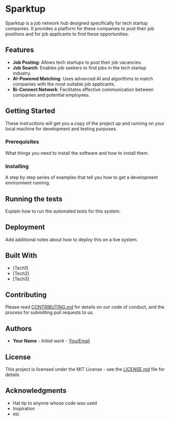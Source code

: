 # Sparktup

Sparktup is a job network hub designed specifically for tech startup companies. It provides a platform for these companies to post their job positions and for job applicants to find these opportunities.

## Features

- **Job Posting**: Allows tech startups to post their job vacancies.
- **Job Search**: Enables job seekers to find jobs in the tech startup industry.
- **AI-Powered Matching**: Uses advanced AI and algorithms to match companies with the most suitable job applicants.
- **Bi-Connect Network**: Facilitates effective communication between companies and potential employees.

## Getting Started

These instructions will get you a copy of the project up and running on your local machine for development and testing purposes.

### Prerequisites

What things you need to install the software and how to install them.

### Installing

A step by step series of examples that tell you how to get a development environment running.

## Running the tests

Explain how to run the automated tests for this system.

## Deployment

Add additional notes about how to deploy this on a live system.

## Built With

* [Tech1]
* [Tech2]
* [Tech3]

## Contributing

Please read [CONTRIBUTING.md](CONTRIBUTING.md) for details on our code of conduct, and the process for submitting pull requests to us.

## Authors

* **Your Name** - *Initial work* - [YourEmail](mailto:youremail@example.com)

## License

This project is licensed under the MIT License - see the [LICENSE.md](LICENSE.md) file for details

## Acknowledgments

* Hat tip to anyone whose code was used
* Inspiration
* etc